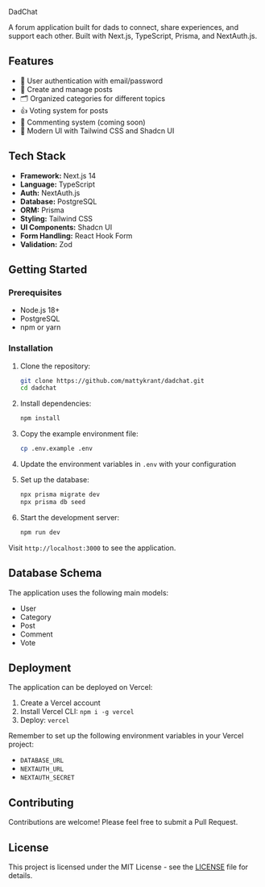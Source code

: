 DadChat

A forum application built for dads to connect, share experiences, and support each other. Built with Next.js, TypeScript, Prisma, and NextAuth.js.

## Features

- 🔐 User authentication with email/password
- 📝 Create and manage posts
- 🗂️ Organized categories for different topics
- 👍 Voting system for posts
- 💬 Commenting system (coming soon)
- 🎨 Modern UI with Tailwind CSS and Shadcn UI

## Tech Stack

- **Framework:** Next.js 14
- **Language:** TypeScript
- **Auth:** NextAuth.js
- **Database:** PostgreSQL
- **ORM:** Prisma
- **Styling:** Tailwind CSS
- **UI Components:** Shadcn UI
- **Form Handling:** React Hook Form
- **Validation:** Zod

## Getting Started

### Prerequisites

- Node.js 18+ 
- PostgreSQL
- npm or yarn

### Installation

1. Clone the repository:
   ```bash
   git clone https://github.com/mattykrant/dadchat.git
   cd dadchat
   ```

2. Install dependencies:
   ```bash
   npm install
   ```

3. Copy the example environment file:
   ```bash
   cp .env.example .env
   ```

4. Update the environment variables in `.env` with your configuration

5. Set up the database:
   ```bash
   npx prisma migrate dev
   npx prisma db seed
   ```

6. Start the development server:
   ```bash
   npm run dev
   ```

Visit `http://localhost:3000` to see the application.

## Database Schema

The application uses the following main models:
- User
- Category
- Post
- Comment
- Vote

## Deployment

The application can be deployed on Vercel:

1. Create a Vercel account
2. Install Vercel CLI: `npm i -g vercel`
3. Deploy: `vercel`

Remember to set up the following environment variables in your Vercel project:
- `DATABASE_URL`
- `NEXTAUTH_URL`
- `NEXTAUTH_SECRET`

## Contributing

Contributions are welcome! Please feel free to submit a Pull Request.

## License

This project is licensed under the MIT License - see the [LICENSE](LICENSE) file for details.
